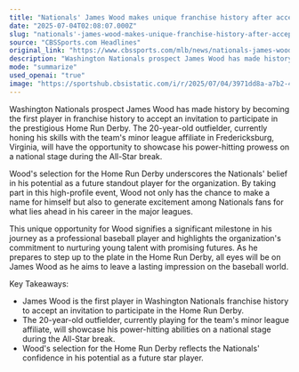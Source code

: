 ```yaml
---
title: "Nationals' James Wood makes unique franchise history after accepting Home Run Derby invitation"
date: "2025-07-04T02:08:07.000Z"
slug: "nationals'-james-wood-makes-unique-franchise-history-after-accepting-home-run-derby-invitation"
source: "CBSSports.com Headlines"
original_link: "https://www.cbssports.com/mlb/news/nationals-james-wood-makes-unique-franchise-history-after-accepting-home-run-derby-invitation/"
description: "Washington Nationals prospect James Wood has made history by accepting an invitation to participate in the Home Run Derby, becoming the first player in franchise history to do so. The 20-year-old outfielder will have the opportunity to showcase his power-hitting skills on a national stage during the All-Star break while playing for the team's minor league affiliate in Fredericksburg, Virginia. Wood's selection underscores the Nationals' belief in his potential as a future standout player and highlights the organization's commitment to nurturing young talent with promising futures in the major leagues."
mode: "summarize"
used_openai: "true"
image: "https://sportshub.cbsistatic.com/i/r/2025/07/04/3971dd8a-a7b2-4fb1-a66f-331ae750c687/thumbnail/1200x675/84d60f7ff33d50181b92a4925b1c6740/james-wood-nats-imagn.jpg"
---
```


Washington Nationals prospect James Wood has made history by becoming the first player in franchise history to accept an invitation to participate in the prestigious Home Run Derby. The 20-year-old outfielder, currently honing his skills with the team's minor league affiliate in Fredericksburg, Virginia, will have the opportunity to showcase his power-hitting prowess on a national stage during the All-Star break.

Wood's selection for the Home Run Derby underscores the Nationals' belief in his potential as a future standout player for the organization. By taking part in this high-profile event, Wood not only has the chance to make a name for himself but also to generate excitement among Nationals fans for what lies ahead in his career in the major leagues.

This unique opportunity for Wood signifies a significant milestone in his journey as a professional baseball player and highlights the organization's commitment to nurturing young talent with promising futures. As he prepares to step up to the plate in the Home Run Derby, all eyes will be on James Wood as he aims to leave a lasting impression on the baseball world.

Key Takeaways:
- James Wood is the first player in Washington Nationals franchise history to accept an invitation to participate in the Home Run Derby.
- The 20-year-old outfielder, currently playing for the team's minor league affiliate, will showcase his power-hitting abilities on a national stage during the All-Star break.
- Wood's selection for the Home Run Derby reflects the Nationals' confidence in his potential as a future star player.